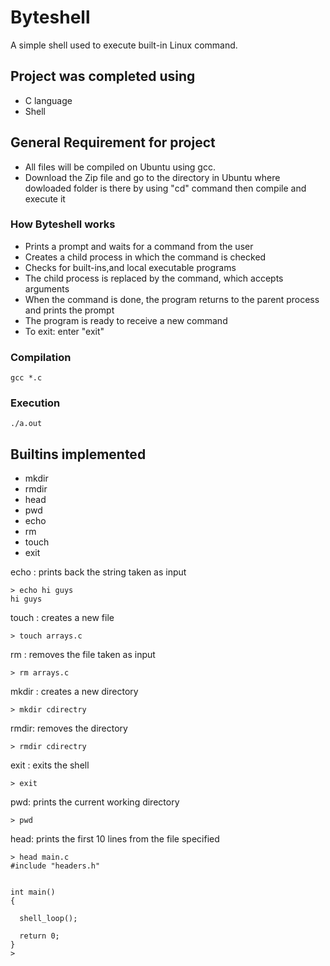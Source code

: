 # Byteshell
A simple shell used to execute built-in Linux command.
## Project was completed using
- C language
- Shell

## General Requirement for project
- All files will be compiled on Ubuntu using gcc.
- Download the Zip file and go to the directory in Ubuntu where dowloaded folder is there by using "cd" command then  compile and execute it
### How **Byteshell** works
* Prints a prompt and waits for a command from the user
* Creates a child process in which the command is checked
* Checks for built-ins,and local executable programs
* The child process is replaced by the command, which accepts arguments
* When the command is done, the program returns to the parent process and prints the prompt
* The program is ready to receive a new command
* To exit: enter "exit" 
### Compilation

`gcc *.c`
### Execution

`./a.out`

## Builtins implemented

- mkdir
- rmdir
- head
- pwd
- echo
- rm
- touch
- exit

echo : prints back the string taken as input
```
> echo hi guys
hi guys

```
touch : creates a new file
```
> touch arrays.c

```
rm : removes the file taken as input
```
> rm arrays.c

```
mkdir : creates a new directory 
```
> mkdir cdirectry

```
rmdir: removes the directory
```
> rmdir cdirectry
```
exit : exits the shell
```
> exit
```
pwd: prints the current working directory
```
> pwd
```
head: prints the first 10 lines from the file specified
```
> head main.c
#include "headers.h"


int main()
{

  shell_loop();

  return 0;
}
>
```
